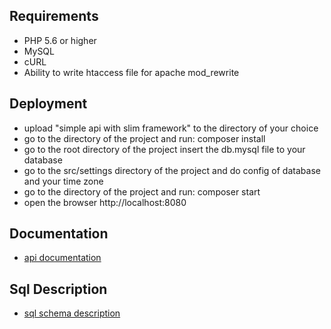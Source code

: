 **Requirements**
----
* PHP 5.6 or higher
* MySQL 
* cURL
* Ability to write htaccess file for apache mod_rewrite

**Deployment**
----
* upload "simple api with slim framework" to the directory of your choice
* go to the directory of the project and run: composer install 
* go to the root directory of the project insert the db.mysql file to your database
* go to the src/settings directory of the project and do config of database and your time zone
* go to the directory of the project and run: composer start
* open the browser http://localhost:8080

**Documentation**
----
* [api documentation](./documentation/api-v1.md)

**Sql Description**
----
* [sql schema description](./documentation/sql-description.md)


